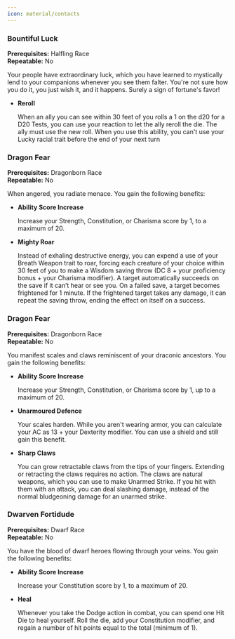 ```yaml
---
icon: material/contacts
---
```


### Bountiful Luck

**Prerequisites:** Halfling Race  
**Repeatable:** No

Your people have extraordinary luck, which you have learned to mystically lend to your companions whenever you see them falter. You're not sure how you do it, you just wish it, and it happens. Surely a sign of fortune's favor!

- **Reroll**

    When an ally you can see within 30 feet of you rolls a 1 on the d20 for a D20 Tests, you can use your reaction to let the ally reroll the die. The ally must use the new roll. When you use this ability, you can't use your Lucky racial trait before the end of your next turn

### Dragon Fear

**Prerequisites:** Dragonborn Race  
**Repeatable:** No

When angered, you radiate menace. You gain the following benefits:

- **Ability Score Increase**

    Increase your Strength, Constitution, or Charisma score by 1, to a maximum of 20.

- **Mighty Roar**
    
    Instead of exhaling destructive energy, you can expend a use of your Breath Weapon trait to roar, forcing each creature of your choice within 30 feet of you to make a Wisdom saving throw (DC 8 + your proficiency bonus + your Charisma modifier). A target automatically succeeds on the save if it can’t hear or see you. On a failed save, a target becomes frightened for 1 minute. If the frightened target takes any damage, it can repeat the saving throw, ending the effect on itself on a success.

### Dragon Fear

**Prerequisites:** Dragonborn Race  
**Repeatable:** No

You manifest scales and claws reminiscent of your draconic ancestors. You gain the following benefits:

- **Ability Score Increase**

    Increase your Strength, Constitution, or Charisma score by 1, up to a maximum of 20.

- **Unarmoured Defence**

    Your scales harden. While you aren't wearing armor, you can calculate your AC as 13 + your Dexterity modifier. You can use a shield and still gain this benefit.

- **Sharp Claws**

    You can grow retractable claws from the tips of your fingers. Extending or retracting the claws requires no action. The claws are natural weapons, which you can use to make Unarmed Strike. If you hit with them with an attack, you can deal slashing damage, instead of the normal bludgeoning damage for an unarmed strike.

### Dwarven Fortidude

**Prerequisites:** Dwarf Race  
**Repeatable:** No
    
You have the blood of dwarf heroes flowing through your veins. You gain the following benefits:

- **Ability Score Increase**

    Increase your Constitution score by 1, to a maximum of 20.

- **Heal**
    
    Whenever you take the Dodge action in combat, you can spend one Hit Die to heal yourself. Roll the die, add your Constitution modifier, and regain a number of hit points equal to the total (minimum of 1).


